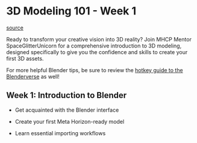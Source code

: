 # 3D Modeling 101 - Week 1

[source](https://developers.meta.com/horizon-worlds/learn/documentation/mhcp-program/community-tutorials/3d-modeling-101-week-1)

Ready to transform your creative vision into 3D reality? Join MHCP Mentor SpaceGlitterUnicorn for a comprehensive introduction to 3D modeling, designed specifically to give you the confidence and skills to create your first 3D assets.

For more helpful Blender tips, be sure to review the [hotkey guide to the Blenderverse](https://developers.meta.com/horizon-worlds/learn/documentation/mhcp-program/community-tutorials/basic-hotkey-guide-to-the-blenderverse) as well!

## Week 1: Introduction to Blender

*   Get acquainted with the Blender interface

*   Create your first Meta Horizon-ready model

*   Learn essential importing workflows

 

 

 

 

 

 

 

 

 

 

 

 

 

 

 

 

 

 

 

 

 

 

 

 

 

 

 

 

 

 

 

 

 

 

 

 

 

 

 

 

 

 

 

 

 

 

 

 
